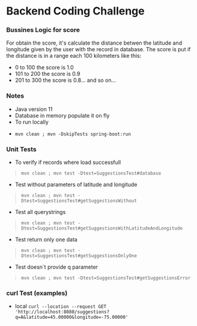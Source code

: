 # Backend Coding Challenge

### Bussines Logic for score
For obtain the score, it's calculate the distance betwen the latitude and longitude given by the user with the record in database.
The score is put if the distance is in a range each 100 kilometers like this:
- 0 to 100 the score is 1.0
- 101 to 200 the score is 0.9
- 201 to 300 the score is 0.8... and so on...

### Notes
- Java version 11
- Database in memory populate it on fly
- To run locally
* `mvn clean ; mvn -DskipTests spring-boot:run`

### Unit Tests
- To verify if records where load successfull
> `mvn clean ; mvn test -Dtest=SuggestionsTest#database`
- Test without parameters of latitude and longitude
> `mvn clean ; mvn test -Dtest=SuggestionsTest#getSuggestionsWithout`
- Test all querystrings
> `mvn clean ; mvn test -Dtest=SuggestionsTest#getSuggestionsWithLatitudeAndLongitude`
- Test return only one data
> `mvn clean ; mvn test -Dtest=SuggestionsTest#getSuggestionsOnlyOne`
- Test doesn´t provide q parameter
> `mvn clean ; mvn test -Dtest=SuggestionsTest#getSuggestionsError`

### curl Test (examples)
- local
`curl --location --request GET 'http://localhost:8080/suggestions?q=A&latitude=45.00000&longitude=-75.00000'`
